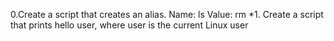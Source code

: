 0.Create a script that creates an alias.
Name: ls
Value: rm *1. Create a script that prints hello user, where user is the current Linux user
